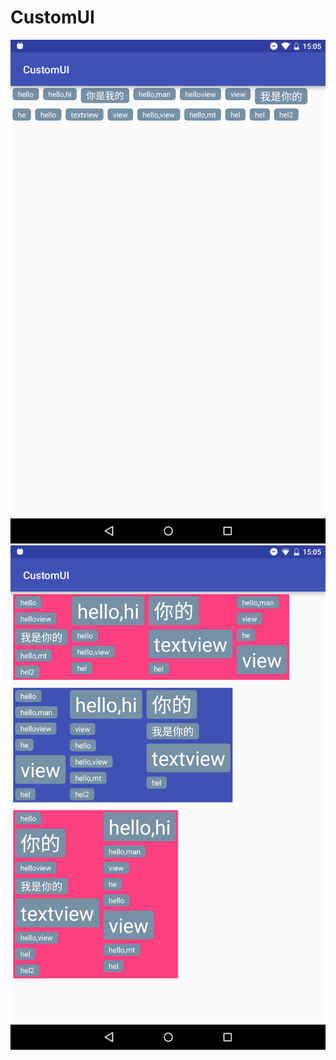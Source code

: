 # CustomUI

![image](https://raw.githubusercontent.com/chiyuelaochao/CustomUI/master/screenshot/flow_layout.png)
![image](https://raw.githubusercontent.com/chiyuelaochao/CustomUI/master/screenshot/waterfall_layout.png)